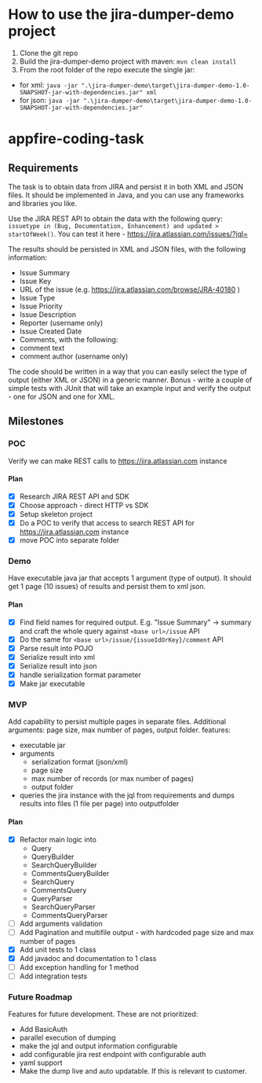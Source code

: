 # How to use the jira-dumper-demo project
1. Clone the git repo
2. Build the jira-dumper-demo project with maven: `mvn clean install`
3. From the root folder of the repo execute the single jar:
  - for xml: `java -jar ".\jira-dumper-demo\target\jira-dumper-demo-1.0-SNAPSHOT-jar-with-dependencies.jar" xml`
  - for json: `java -jar ".\jira-dumper-demo\target\jira-dumper-demo-1.0-SNAPSHOT-jar-with-dependencies.jar"`

# appfire-coding-task
## Requirements
The task is to obtain data from JIRA and persist it in both XML and JSON files.
It should be implemented in Java, and you can use any frameworks and libraries you like.

Use the JIRA REST API to obtain the data with the following query:
`issuetype in (Bug, Documentation, Enhancement) and updated > startOfWeek()`.
You can test it here - https://jira.atlassian.com/issues/?jql=

The results should be persisted in XML and JSON files, with the following information:

- Issue Summary
- Issue Key
- URL of the issue (e.g. https://jira.atlassian.com/browse/JRA-40180 )
- Issue Type
- Issue Priority
- Issue Description
- Reporter (username only)
- Issue Created Date
- Comments, with the following:
- comment text
- comment author (username only)

The code should be written in a way that you can easily select the type of output (either XML or JSON) in a generic manner.
Bonus - write a couple of simple tests with JUnit that will take an example input and verify the output - one for JSON and one for XML.

## Milestones

### POC
Verify we can make REST calls to https://jira.atlassian.com instance
#### Plan
- [x] Research JIRA REST API and SDK
- [x] Choose approach - direct HTTP vs SDK
- [x] Setup skeleton project
- [x] Do a POC to verify that access to search REST API for https://jira.atlassian.com instance
- [x] move POC into separate folder

### Demo
Have executable java jar that accepts 1 argument (type of output). It should get 1 page (10 issues) of results and persist them to xml json.
#### Plan
- [x] Find field names for required output. E.g. "Issue Summary" -> summary and craft the whole query against `<base url>/issue` API
- [x] Do the same for `<base url>/issue/{issueIdOrKey}/comment` API
- [x] Parse result into POJO
- [x] Serialize result into xml
- [x] Serialize result into json
- [x] handle serialization format parameter
- [x] Make jar executable

### MVP
Add capability to persist multiple pages in separate files. Additional arguments: page size, max number of pages, output folder.
features:
- executable jar
- arguments
  - serialization format (json/xml)
  - page size
  - max number of records (or max number of pages)
  - output folder
- queries the jira instance with the jql from requirements and dumps results into files (1 file per page) into outputfolder 
#### Plan
- [x] Refactor main logic into
  - Query
  - QueryBuilder
  - SearchQueryBuilder
  - CommentsQueryBuilder
  - SearchQuery
  - CommentsQuery
  - QueryParser
  - SearchQueryParser
  - CommentsQueryParser
- [ ] Add arguments validation
- [ ] Add Pagination and multifile output - with hardcoded page size and max number of pages
- [x] Add unit tests to 1 class
- [x] Add javadoc and documentation to 1 class
- [ ] Add exception handling for 1 method
- [ ] Add integration tests

### Future Roadmap
Features for future development. These are not prioritized:
- Add BasicAuth
- parallel execution of dumping
- make the jql and output information configurable
- add configurable jira rest endpoint with configurable auth 
- yaml support
- Make the dump live and auto updatable. If this is relevant to customer.